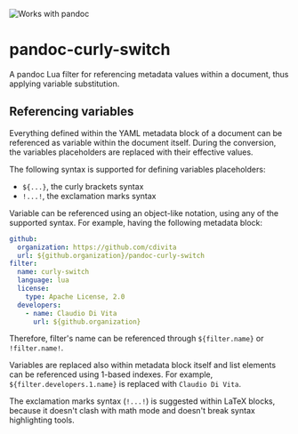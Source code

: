 ![Works with pandoc](https://github.com/cdivita/pandoc-curly-switch/actions/workflows/pandoc.yaml/badge.svg)

# pandoc-curly-switch
A pandoc Lua filter for referencing metadata values within a document, thus applying variable substitution.

## Referencing variables
Everything defined within the YAML metadata block of a document can be referenced as variable within the document itself. During the conversion, the variables placeholders are replaced with their effective values.

The following syntax is supported for defining variables placeholders:
- `${...}`, the curly brackets syntax
- `!...!`, the exclamation marks syntax

Variable can be referenced using an object-like notation, using any of the supported syntax. For example, having the following metadata block:
```yaml
github:
  organization: https://github.com/cdivita
  url: ${github.organization}/pandoc-curly-switch
filter:
  name: curly-switch
  language: lua
  license:
    type: Apache License, 2.0
  developers:
    - name: Claudio Di Vita
      url: ${github.organization}
```

Therefore, filter's name can be referenced through `${filter.name}` or `!filter.name!`.

Variables are replaced also within metadata block itself and list elements can be referenced using 1-based indexes. For example, `${filter.developers.1.name}` is replaced with `Claudio Di Vita`.

The exclamation marks syntax (`!...!`) is suggested within LaTeX blocks, because it doesn't clash with math mode and doesn't break syntax highlighting tools.